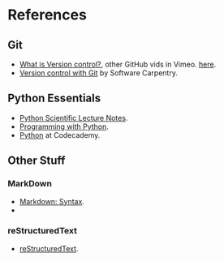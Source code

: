 # References

## Git
- [What is Version control?](http://vimeo.com/41027679), other GitHub vids in Vimeo. [here](http://vimeo.com/github/videos/).
- [Version control with Git](http://software-carpentry.org/v5/novice/git/index.html) by Software Carpentry.


## Python Essentials
- [Python Scientific Lecture Notes](http://scipy-lectures.github.io/).
- [Programming with Python](http://software-carpentry.org/v5/novice/python/index.html).
- [Python](http://www.codecademy.com/en/tracks/python) at Codecademy.

## Other Stuff

### MarkDown
- [Markdown: Syntax](http://daringfireball.net/projects/markdown/syntax).
- 

### reStructuredText
- [reStructuredText](http://docutils.sourceforge.net/docs/ref/rst/restructuredtext.html).

